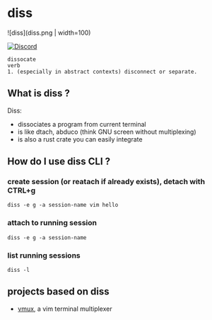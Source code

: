 # diss

![diss](diss.png | width=100)

[![Discord](https://img.shields.io/badge/discord--blue?logo=discord)](https://discord.gg/F684Y8rYwZ)


```
dissocate
verb
1. (especially in abstract contexts) disconnect or separate.
```

## What is diss ?

Diss:

- dissociates a program from current terminal
- is like dtach, abduco (think GNU screen without multiplexing)
- is also a rust crate you can easily integrate

## How do I use diss CLI ?

### create session (or reatach if already exists), detach with CTRL+g

```
diss -e g -a session-name vim hello
```

### attach to running session

```
diss -e g -a session-name
```

### list running sessions

```
diss -l
```

## projects based on diss

- [vmux](https://github.com/yazgoo/vmux), a vim terminal multiplexer
